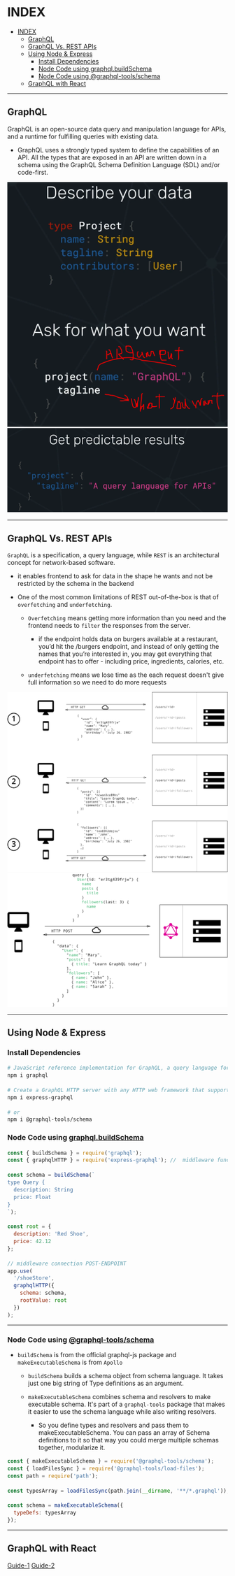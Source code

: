 # INDEX

- [INDEX](#index)
  - [GraphQL](#graphql)
  - [GraphQL Vs. REST APIs](#graphql-vs-rest-apis)
  - [Using Node \& Express](#using-node--express)
    - [Install Dependencies](#install-dependencies)
    - [Node Code using graphql.buildSchema](#node-code-using-graphqlbuildschema)
    - [Node Code using @graphql-tools/schema](#node-code-using-graphql-toolsschema)
  - [GraphQL with React](#graphql-with-react)

---

## GraphQL

GraphQL is an open-source data query and manipulation language for APIs, and a runtime for fulfilling queries with existing data.

- GraphQL uses a strongly typed system to define the capabilities of an API. All the types that are exposed in an API are written down in a schema using the GraphQL Schema Definition Language (SDL) and/or code-first.

![ql](./img/graphql.PNG)
![ql](./img/graphql2.PNG)

---

## GraphQL Vs. REST APIs

`GraphQL` is a specification, a query language, while `REST` is an architectural concept for network-based software.

- it enables frontend to ask for data in the shape he wants and not be restricted by the schema in the backend

- One of the most common limitations of REST out-of-the-box is that of `overfetching` and `underfetching`.

  - `Overfetching` means getting more information than you need and the frontend needs to `filter` the responses from the server.

    - if the endpoint holds data on burgers available at a restaurant, you’d hit the /burgers endpoint, and instead of only getting the names that you’re interested in, you may get everything that endpoint has to offer - including price, ingredients, calories, etc.

  - `underfetching` means we lose time as the each request doesn't give full information so we need to do more requests

![rest](./img/rest2.png)
![graph](./img/graph3.png)

---

## Using Node & Express

### Install Dependencies

```bash
# JavaScript reference implementation for GraphQL, a query language for APIs created by Facebook.
npm i graphql

# Create a GraphQL HTTP server with any HTTP web framework that supports connect styled middleware
npm i express-graphql

# or
npm i @graphql-tools/schema
```

### Node Code using [graphql.buildSchema](https://graphql.org/graphql-js/utilities/#buildschema)

```js
const { buildSchema } = require('graphql');
const { graphqlHTTP } = require('express-graphql'); //  middleware function that resposd to graphq queries

const schema = buildSchema(`
type Query {
  description: String
  price: Float
}
`);

const root = {
  description: 'Red Shoe',
  price: 42.12
};

// middleware connection POST-ENDPOINT
app.use(
  '/shoeStore',
  graphqlHTTP({
    schema: schema,
    rootValue: root
  })
);
```

---

### Node Code using [@graphql-tools/schema](https://www.npmjs.com/package/@graphql-tools/schema)

- `buildSchema` is from the official graphql-js package and `makeExecutableSchema` is from `Apollo`

  - `buildSchema` builds a schema object from schema language. It takes just one big string of Type definitions as an argument.

  - `makeExecutableSchema` combines schema and resolvers to make executable schema. It's part of a `graphql-tools` package that makes it easier to use the schema language while also writing resolvers.
    - So you define types and resolvers and pass them to makeExecutableSchema. You can pass an array of Schema definitions to it so that way you could merge multiple schemas together, modularize it.

```js
const { makeExecutableSchema } = require('@graphql-tools/schema');
const { loadFilesSync } = require('@graphql-tools/load-files');
const path = require('path');

const typesArray = loadFilesSync(path.join(__dirname, '**/*.graphql')); // get all graphq files into an array

const schema = makeExecutableSchema({
  typeDefs: typesArray
});
```

---

## GraphQL with React

[Guide-1](https://www.pluralsight.com/guides/how-to-set-up-graphql-in-a-react-app)
[Guide-2](https://www.smashingmagazine.com/2021/11/graphql-frontend-react-apollo/)
